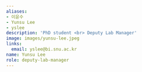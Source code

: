 ```yaml
---
aliases:
- 이윤수
- Yunsu Lee
- yslee
description: 'PhD student <br> Deputy Lab Manager'
image: images/yunsu-lee.jpeg
links:
  email: yslee@bi.snu.ac.kr
name: Yunsu Lee
role: deputy-lab-manager
---
```

